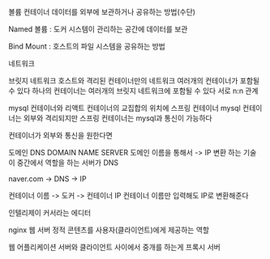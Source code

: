 
볼륨
컨테이너 데이터를 외부에 보관하거나 공유하는 방법(수단)

Named 볼륨 : 도커 시스템이 관리하는 공간에 데이터를 보관
 
Bind Mount : 호스트의 파일 시스템을 공유하는 방법



네트워크

브릿지 네트워크
호스트와 격리된 컨테이너만의 네트워크
여러개의 컨테이너가 포함될 수 있다
하나의 컨테이너는 여러개의 브릿지 네트워크에 포함될 수 있다
서로 n:n 관계

mysql 컨테이너와 리액트 컨테이너의 교집합의 위치에 스프링 컨테이너
mysql 컨테이너는 외부와 격리되지만 스프링 컨테이너는 mysql과 통신이 가능하다

컨테이너가 외부와 통신을 원한다면 



도메인
DNS 
DOMAIN NAME SERVER
도메인 이름을 통해서 -> IP 변환 하는 기술
이 중간에서 역할을 하는 서버가 DNS

naver.com -> DNS -> IP

컨테이너 이름 -> 도커 -> 컨테이너 IP
컨테이너 이름만 입력해도 IP로 변환해준다

인텔리제이 커서라는 에디터

nginx 웹 서버
정적 콘텐츠를 사용자(클라이언트)에게 제공하는 역할

웹 어플리케이션 서버와 클라이언트 사이에서 중개를 하는게 프록시 서버
